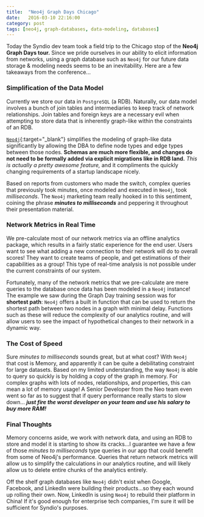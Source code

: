 ```yaml
---
title:  "Neo4j Graph Days Chicago"
date:   2016-03-10 22:16:00
category: post
tags: [neo4j, graph-databases, data-modeling, databases]
---
```


Today the Syndio dev team took a field trip to the Chicago stop of the **Neo4j Graph Days tour.** Since we pride ourselves in our ability to elicit information from networks, using a graph database such as `Neo4j` for our future data storage & modeling needs seems to be an inevitability. Here are a few takeaways from the conference...

### Simplification of the Data Model

Currently we store our data in `PostgreSQL` (a RDB). Naturally, our data model involves a bunch of join tables and intermediaries to keep track of network relationships. Join tables and foreign keys are a necessary evil when attempting to store data that is inherently graph-like within the constraints of an RDB.

[`Neo4j`][neo]{:target="_blank"} simplifies the modeling of graph-like data significantly by allowing the DBA to define node types and edge types between those nodes. **Schemas are much more flexible, and changes do not need to be formally added via explicit migrations like in RDB land.** *This is actually a pretty awesome feature,* and it compliments the quickly changing requirements of a startup landscape nicely.

Based on reports from customers who made the switch, complex queries that previously took minutes, once modeled and executed in `Neo4j`, took *milliseconds*. The `Neo4j` marketing team really hooked in to this sentiment, coining the phrase ***minutes to milliseconds*** and peppering it throughout their presentation material.

### Network Metrics in Real Time

We pre-calculate most of our network metrics via an offline analytics package, which results in a fairly static experience for the end user. Users want to see what adding a new connection to their network will do to overall scores! They want to create teams of people, and get estimations of their capabilities as a group! This type of real-time analysis is not possible under the current constraints of our system.

Fortunately, many of the network metrics that we pre-calculate are mere queries to the database once data has been modeled in a `Neo4j` instance! The example we saw during the Graph Day training session was for **shortest path**: `Neo4j` offers a built in function that can be used to return the shortest path between two nodes in a graph with minimal delay. Functions such as these will reduce the complexity of our analytics routine, and will allow users to see the impact of hypothetical changes to their network in a dynamic way.

### The Cost of Speed

Sure *minutes to milliseconds* sounds great, but at what cost? With `Neo4j` that cost is Memory, and apparently it can be quite a debilitating constraint for large datasets. Based on my limited understanding, the way `Neo4j` is able to query so quickly is by holding a copy of the graph in memory. For complex graphs with lots of nodes, relationships, and properties, this can mean a lot of memory usage! A Senior Developer from the Neo team even went so far as to suggest that if query performance really starts to slow down... ***just fire the worst developer on your team and use his salary to buy more RAM!***

### Final Thoughts

Memory concerns aside, we work with network data, and using an RDB to store and model it is starting to show its cracks...I guarantee we have a few of those *minutes to milliseconds* type queries in our app that could benefit from some of Neo4j's performance. Queries that return network metrics will allow us to simplify the calculations in our analytics routine, and will likely allow us to delete entire chunks of the analytics entirely.

Off the shelf graph databases like `Neo4j` didn't exist when Google, Facebook, and LinkedIn were building their products...so they each wound up rolling their own. Now, LinkedIn is using `Neo4j` to rebuild their platform in China! If it's good enough for enterprise tech companies, I'm sure it will be sufficient for Syndio's purposes.

[neo]: http://neo4j.com/
